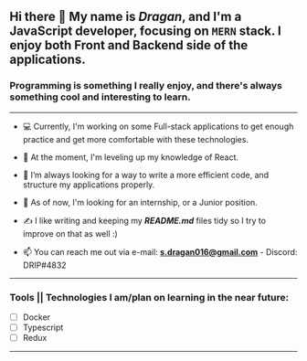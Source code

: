 ## Hi there 👋 My name is ***Dragan***, and I'm a JavaScript developer, focusing on `MERN` stack. I enjoy both Front and Backend side of the applications. 
### Programming is something I really enjoy, and there's always something cool and interesting to learn. 
___
- 💻 Currently, I'm working on some Full-stack applications to get enough practice and get more comfortable with these technologies.
- 🌱 At the moment, I'm leveling up my knowledge of React. 
- 🤔 I’m always looking for a way to write a more efficient code, and structure my applications properly.
- 💬 As of now, I'm looking for an internship, or a Junior position.
- ✍️ I like writing and keeping my **_README.md_** files tidy so I try to improve on that as well :)

- 📫 You can reach me out via e-mail: **s.dragan016@gmail.com** - Discord: DRIP#4832
___
### Tools || Technologies I am/plan on learning in the near future:

- [ ] Docker
- [ ] Typescript
- [ ] Redux
___
